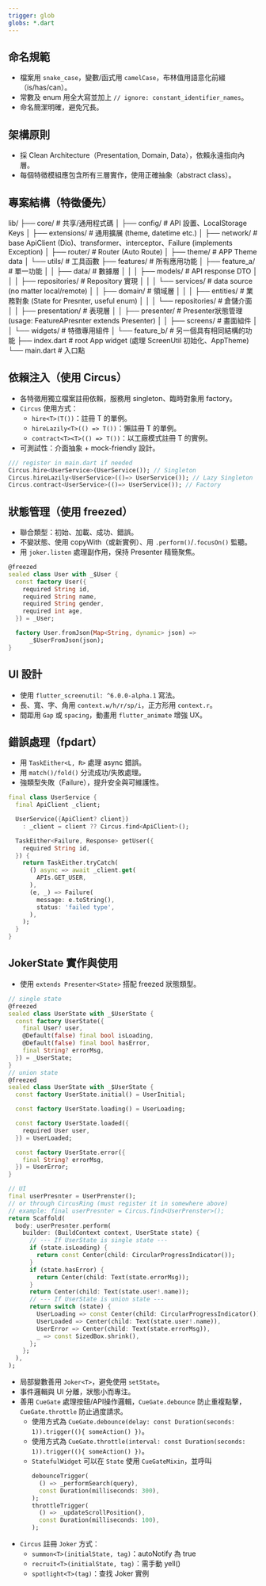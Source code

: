 ```yaml
---
trigger: glob
globs: *.dart
---
```


## 命名規範
- 檔案用 `snake_case`，變數/函式用 `camelCase`，布林值用語意化前綴（is/has/can）。
- 常數及 enum 用全大寫並加上 `// ignore: constant_identifier_names`。
- 命名簡潔明確，避免冗長。

## 架構原則
- 採 Clean Architecture（Presentation, Domain, Data），依賴永遠指向內層。
- 每個特徵模組應包含所有三層實作，使用正確抽象（abstract class）。

## 專案結構（特徵優先）
lib/
├── core/ # 共享/通用程式碼
│ ├── config/ # API 設置、LocalStorage Keys
│ ├── extensions/ # 通用擴展 (theme, datetime etc.)
│ ├── network/ # base ApiClient (Dio)、transformer、interceptor、Failure (implements Exception)
│ ├── router/ # Router (Auto Route)
│ ├── theme/ # APP Theme data
│ └── utils/ # 工具函數
├── features/ # 所有應用功能
│ ├── feature_a/ # 單一功能
│ │ ├── data/ # 數據層
│ │ │ ├── models/ # API response DTO
│ │ │ ├── repositories/ # Repository 實現
│ │ │ └── services/ # data source (no matter local/remote)
│ │ ├── domain/ # 領域層
│ │ │ ├── entities/ # 業務對象 (State for Presnter, useful enum)
│ │ │ └── repositories/ # 倉儲介面
│ │ ├── presentation/ # 表現層
│ │ ├── presenter/ # Presenter狀態管理 (usage: FeatureAPresnter extends Presenter<FeatureAState>)
│ │ ├── screens/ # 畫面組件
│ │ └── widgets/ # 特徵專用組件
│ └── feature_b/ # 另一個具有相同結構的功能
├── index.dart # root App widget (處理 ScreenUtil 初始化、AppTheme)
└── main.dart # 入口點

## 依賴注入（使用 Circus）
- 各特徵用獨立檔案註冊依賴，服務用 singleton、臨時對象用 factory。
- `Circus` 使用方式：
  - `hire<T>(T())`：註冊 T 的單例。
  - `hireLazily<T>(() => T())`：懶註冊 T 的單例。
  - `contract<T><T>(() => T())`：以工廠模式註冊 T 的實例。
- 可測試性：介面抽象 + mock-friendly 設計。
```dart
/// register in main.dart if needed
Circus.hire<UserService>(UserService()); // Singleton
Circus.hireLazily<UserService>(()=> UserService()); // Lazy Singleton
Circus.contract<UserService>(()=> UserService()); // Factory
```

## 狀態管理（使用 freezed）
- 聯合類型：初始、加載、成功、錯誤。
- 不變狀態、使用 copyWith（或新實例）、用 `.perform()`/`.focusOn()` 監聽。
- 用 `joker.listen` 處理副作用，保持 Presenter 精簡聚焦。
```dart
@freezed
sealed class User with _$User {
  const factory User({
    required String id,
    required String name,
    required String gender,
    required int age,
  }) = _User;

  factory User.fromJson(Map<String, dynamic> json) =>
      _$UserFromJson(json);
}
```

## UI 設計
- 使用 `flutter_screenutil: ^6.0.0-alpha.1` 寫法。
- 長、寬、字、角用 `context.w/h/r/sp/i`，正方形用 `context.r`。
- 間距用 `Gap` 或 `spacing`，動畫用 `flutter_animate` 增強 UX。

## 錯誤處理（fpdart）
- 用 `TaskEither<L, R>` 處理 async 錯誤。
- 用 `match()/fold()` 分流成功/失敗處理。
- 強類型失敗（Failure），提升安全與可維護性。
```dart
final class UserService {
  final ApiClient _client;

  UserService({ApiClient? client})
    : _client = client ?? Circus.find<ApiClient>();

  TaskEither<Failure, Response> getUser({
    required String id,
  }) {
    return TaskEither.tryCatch(
      () async => await _client.get(
        APIs.GET_USER,
      ),
      (e, _) => Failure(
        message: e.toString(),
        status: 'failed type',
      ),
    );
  }
}
```

## JokerState 實作與使用
- 使用 `extends Presenter<State>` 搭配 freezed 狀態類型。
```dart
// single state
@freezed
sealed class UserState with _$UserState {
  const factory UserState({
    final User? user,
    @Default(false) final bool isLoading,
    @Default(false) final bool hasError,
    final String? errorMsg,
  }) = _UserState;
}
// union state
@freezed
sealed class UserState with _$UserState {
  const factory UserState.initial() = UserInitial;

  const factory UserState.loading() = UserLoading;

  const factory UserState.loaded({
    required User user,
  }) = UserLoaded;

  const factory UserState.error({
    final String? errorMsg,
  }) = UserError;
}

// UI
final userPresnter = UserPrenster();
// or through CircusRing (must register it in somewhere above)
// example: final userPresnter = Circus.find<UserPrenster>();
return Scaffold(
  body: userPresnter.perform(
    builder: (BuildContext context, UserState state) {
      // --- If UserState is single state ---
      if (state.isLoading) {
        return const Center(child: CircularProgressIndicator());
      }
      if (state.hasError) {
        return Center(child: Text(state.errorMsg));
      }
      return Center(child: Text(state.user!.name));
      // --- If UserState is union state ---
      return switch (state) {
        UserLoading => const Center(child: CircularProgressIndicator()),
        UserLoaded => Center(child: Text(state.user!.name)),
        UserError => Center(child: Text(state.errorMsg)),
        _ => const SizedBox.shrink(),
      };
    };
  ),
);
```
- 局部變數善用 `Joker<T>`，避免使用 `setState`。
- 事件邏輯與 UI 分離，狀態小而專注。
- 善用 `CueGate` 處理按鈕/API操作邏輯，`CueGate.debounce` 防止重複點擊，`CueGate.throttle` 防止過度請求。
  - 使用方式為 `CueGate.debounce(delay: const Duration(seconds: 1)).trigger((){ someAction() })`。
  - 使用方式為 `CueGate.throttle(interval: const Duration(seconds: 1)).trigger((){ someAction() })`。
  - `StatefulWidget` 可以在 `State` 使用 `CueGateMixin`，並呼叫
    ```dart
    debounceTrigger(
      () => _performSearch(query),
      const Duration(milliseconds: 300),
    );
    throttleTrigger(
      () => _updateScrollPosition(),
      const Duration(milliseconds: 100),
    );
    ```
- `Circus` 註冊 `Joker` 方式：
  - `summon<T>(initialState, tag)`：autoNotify 為 true
  - `recruit<T>(initialState, tag)`：需手動 yell()
  - `spotlight<T>(tag)`：查找 Joker 實例
